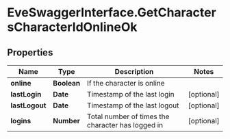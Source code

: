 # EveSwaggerInterface.GetCharactersCharacterIdOnlineOk

## Properties
Name | Type | Description | Notes
------------ | ------------- | ------------- | -------------
**online** | **Boolean** | If the character is online | 
**lastLogin** | **Date** | Timestamp of the last login | [optional] 
**lastLogout** | **Date** | Timestamp of the last logout | [optional] 
**logins** | **Number** | Total number of times the character has logged in | [optional] 


